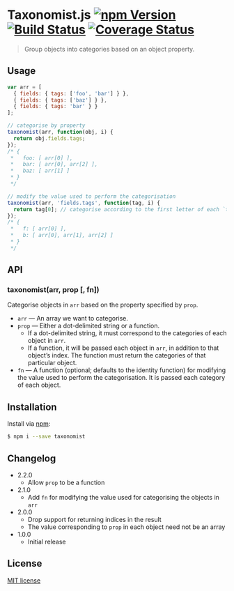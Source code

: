 # Taxonomist.js [![npm Version](http://img.shields.io/npm/v/taxonomist.svg?style=flat)](https://www.npmjs.org/package/taxonomist) [![Build Status](https://img.shields.io/travis/yuanqing/taxonomist.svg?style=flat)](https://travis-ci.org/yuanqing/taxonomist) [![Coverage Status](https://img.shields.io/coveralls/yuanqing/taxonomist.svg?style=flat)](https://coveralls.io/r/yuanqing/taxonomist)

> Group objects into categories based on an object property.

## Usage

```js
var arr = [
  { fields: { tags: ['foo', 'bar'] } },
  { fields: { tags: ['baz'] } },
  { fields: { tags: 'bar' } }
];

// categorise by property
taxonomist(arr, function(obj, i) {
  return obj.fields.tags;
});
/* {
 *   foo: [ arr[0] ],
 *   bar: [ arr[0], arr[2] ],
 *   baz: [ arr[1] ]
 * }
 */

// modify the value used to perform the categorisation
taxonomist(arr, 'fields.tags', function(tag, i) {
  return tag[0]; // categorise according to the first letter of each `tag`
});
/* {
 *   f: [ arr[0] ],
 *   b: [ arr[0], arr[1], arr[2] ]
 * }
 */
```

## API

### taxonomist(arr, prop [, fn])

Categorise objects in `arr` based on the property specified by `prop`.

- `arr` &mdash; An array we want to categorise.
- `prop` &mdash; Either a dot-delimited string or a function.
  - If a dot-delimited string, it must correspond to the categories of each object in `arr`.
  - If a function, it will be passed each object in `arr`, in addition to that object&rsquo;s index. The function must return the categories of that particular object.
- `fn` &mdash; A function (optional; defaults to the identity function) for modifying the value used to perform the categorisation. It is passed each category of each object.

## Installation

Install via [npm](https://www.npmjs.org/):

```bash
$ npm i --save taxonomist
```

## Changelog

- 2.2.0
  - Allow `prop` to be a function
- 2.1.0
  - Add `fn` for modifying the value used for categorising the objects in `arr`
- 2.0.0
  - Drop support for returning indices in the result
  - The value corresponding to `prop` in each object need not be an array
- 1.0.0
  - Initial release

## License

[MIT license](https://github.com/yuanqing/taxonomist/blob/master/LICENSE)
